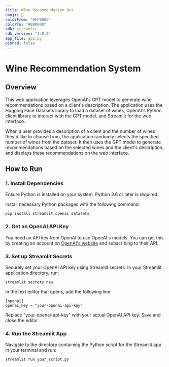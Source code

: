 ```yaml
---
title: Wine Recommendation Bot
emoji: 🍷
colorFrom: "#FF0000"
colorTo: "#8B0000"
sdk: streamlit
sdk_version: "1.0.0"
app_file: app.py
pinned: false
---
```


# Wine Recommendation System

## Overview

This web application leverages OpenAI's GPT model to generate wine recommendations based on a client's description. The application uses the Hugging Face Datasets library to load a dataset of wines, OpenAI's Python client library to interact with the GPT model, and Streamlit for the web interface.

When a user provides a description of a client and the number of wines they'd like to choose from, the application randomly selects the specified number of wines from the dataset. It then uses the GPT model to generate recommendations based on the selected wines and the client's description, and displays these recommendations on the web interface.

## How to Run

### 1. Install Dependencies

Ensure Python is installed on your system. Python 3.6 or later is required.

Install necessary Python packages with the following command:

```
pip install streamlit openai datasets
```


### 2. Get an OpenAI API Key

You need an API key from OpenAI to use OpenAI's models. You can get this by creating an account on [OpenAI's website](https://www.openai.com/) and subscribing to their API.

### 3. Set up Streamlit Secrets

Securely set your OpenAI API key using Streamlit secrets. In your Streamlit application directory, run:

```
streamlit secrets new
```


In the text editor that opens, add the following line:

```
[openai]
openai_key = "your-openai-api-key"

```

Replace "your-openai-api-key" with your actual OpenAI API key. Save and close the editor.

### 4. Run the Streamlit App

Navigate to the directory containing the Python script for the Streamlit app in your terminal and run:

```
streamlit run your_script.py
```